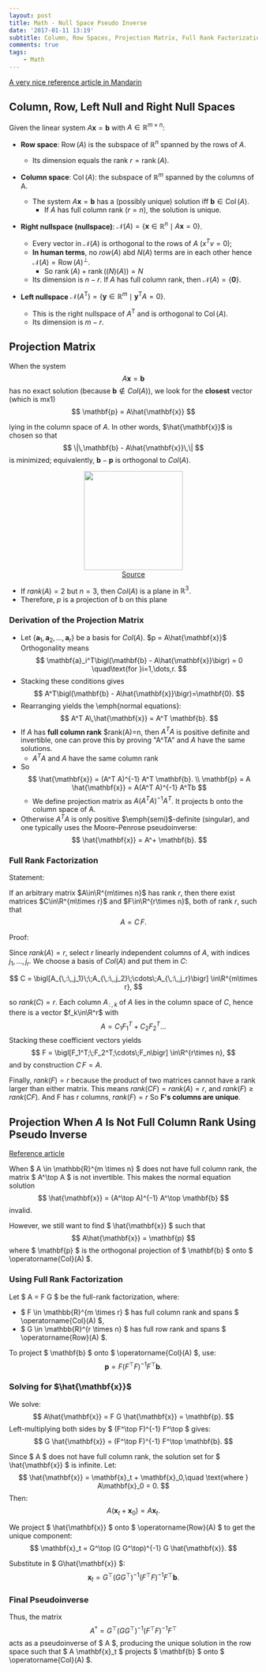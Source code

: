 ```yaml
---
layout: post
title: Math - Null Space Pseudo Inverse
date: '2017-01-11 13:19'
subtitle: Column, Row Spaces, Projection Matrix, Full Rank Factorization
comments: true
tags:
    - Math
---
```


[A very nice reference article in Mandarin](https://zhuanlan.zhihu.com/p/656761644)

## Column, Row, Left Null and Right Null Spaces

Given the linear system $A\mathbf{x}=\mathbf{b}$ with $A\in\mathbb{R}^{m\times n}$:

- $\textbf{Row space}$: $\operatorname{Row}(A)$ is the subspace of $\mathbb{R}^{n}$ spanned by the rows of $A$. 
    - Its dimension equals the rank $r=\operatorname{rank}(A)$.
- $\textbf{Column space}$: $\operatorname{Col}(A)$: the subspace of $\mathbb{R}^{m}$ spanned by the columns of A. 
    - The system $A\mathbf{x}=\mathbf{b}$ has a (possibly unique) solution iff $\mathbf{b}\in\operatorname{Col}(A)$.  
        - If $A$ has full column rank ($r=n$), the solution is unique.

- $\textbf{Right nullspace (nullspace)}$: $\mathcal{N}(A)=\{\mathbf{x}\in\mathbb{R}^{n}\mid A\mathbf{x}=0\}$.  
    - Every vector in $\mathcal{N}(A)$ is orthogonal to the rows of $A$ ($x^T v = 0$); 
    - **In human terms**, no $row(A)$ abd $N(A)$ terms are in each other
    hence $\mathcal{N}(A)=\operatorname{Row}(A)^{\perp}$. 
        - So $\operatorname{rank}(A) + \operatorname{rank}(\mathcal(N)(A)) = N$
    - Its dimension is $n-r$.  If $A$ has full column rank, then $\mathcal{N}(A)=\{\mathbf{0}\}$.
-  $\textbf{Left nullspace}$ $\mathcal{N}(A^{\mathsf{T}})=\{\mathbf{y}\in\mathbb{R}^{m}\mid \mathbf{y}^{\mathsf{T}}A=0\}$.  
    - This is the right nullspace of $A^{\mathsf{T}}$ and is orthogonal to $\operatorname{Col}(A)$.  
    - Its dimension is $m-r$.

## Projection Matrix

When the system
$$
A\mathbf{x} = \mathbf{b}
$$
has no exact solution (because $\mathbf{b} \notin Col(A)$), we look for the **closest** vector (which is mx1)
$$
\mathbf{p} = A\hat{\mathbf{x}}
$$

lying in the column space of $A$.  In other words, $\hat{\mathbf{x}}$ is chosen so that
$$
\|\,\mathbf{b} - A\hat{\mathbf{x}}\,\|
$$
is minimized; equivalently, $\mathbf{b}-\mathbf{p}$ is orthogonal to $Col(A)$.

<div style="text-align: center;">
<p align="center">
    <figure>
        <img src="https://i.postimg.cc/tCdWgx4p/Screenshot-from-2025-07-13-10-13-25.png
" height="200" alt=""/>
        <figcaption><a href="https://www.cnblogs.com/bigmonkey/p/9897047.html">Source</a></figcaption>
    </figure>
</p>
</div>

- If $rank(A)=2$ but $n=3$, then $Col(A)$ is a plane in $\mathbb{R}^3$.
- Therefore, $p$ is a projection of b on this plane

### Derivation of the Projection Matrix

- Let $\{\mathbf{a}_1,\mathbf{a}_2,\dots,\mathbf{a}_r\}$ be a basis for $Col(A)$. $p = A\hat{\mathbf{x}}$ Orthogonality means
    $$
    \mathbf{a}_i^T\bigl(\mathbf{b} - A\hat{\mathbf{x}}\bigr) = 0
    \quad\text{for }i=1,\dots,r.
    $$
- Stacking these conditions gives
    $$
    A^T\bigl(\mathbf{b} - A\hat{\mathbf{x}}\bigr)=\mathbf{0}.
    $$
- Rearranging yields the \emph{normal equations}:
    $$
    A^T A\,\hat{\mathbf{x}} = A^T \mathbf{b}.
    $$
- If $A$ has **full column rank** $rank(A)=n, then $A^TA$ is positive definite and invertible, one can prove this by proving "A^TA" and $A$ have the same solutions.
    - $A^TA$ and $A$ have the same column rank
- So
    $$
    \hat{\mathbf{x}} = (A^T A)^{-1} A^T \mathbf{b}.
    \\
    \mathbf{p} = A \hat{\mathbf{x}} =  A(A^T A)^{-1} A^Tb
    $$
    - We define projection matrix as $A(A^T A)^{-1} A^T$. It projects b onto the column space of A.
- Otherwise $A^TA$ is only positive $\emph{semi}$-definite (singular), and one typically uses the Moore–Penrose pseudoinverse:
    $$
    \hat{\mathbf{x}} = A^+ \mathbf{b}.
    $$


### Full Rank Factorization

Statement:

If an arbitrary matrix $A\in\R^{m\times n}$ has rank $r$, then there exist
matrices $C\in\R^{m\times r}$ and $F\in\R^{r\times n}$, both of rank $r$,
such that
$$
  A = C\,F.
$$

Proof:

Since $rank(A)=r$, select $r$ linearly independent columns of $A$,
with indices $j_1,\dots,j_r$. We choose a basis of $Col(A)$ and put them in $C$:

$$
C = \bigl[A_{\,:\,,j_1}\;\;A_{\,:\,,j_2}\;\cdots\;A_{\,:\,,j_r}\bigr]
    \in\R^{m\times r},
$$

so $rank(C)=r$. Each column $A_{\,:\,,k}$ of $A$ lies in the column
space of $C$, hence there is a vector $f_k\in\R^r$ with
$$
A = C_1 F_1^T + C_2 F_2^T ... 
$$
Stacking these coefficient vectors yields
$$
F = \bigl[F_1^T;\;F_2^T;\cdots\;F_n\bigr] \in\R^{r\times n},
$$
and by construction $C\,F=A$.  

Finally, $rank(F)=r$ because the product of two matrices cannot have a rank larger than either matrix. This means $rank(CF)=rank(A)=r$, and $rank(F)\ge rank(CF)$. And F has r columns, $rank(F) = r$ So **F's columns are unique**.

## Projection When $A$ Is Not Full Column Rank Using Pseudo Inverse

[Reference article](https://zhuanlan.zhihu.com/p/656761644)

When $ A \in \mathbb{R}^{m \times n} $ does not have full column rank, the matrix $ A^\top A $ is not invertible. This makes the normal equation solution
$$
\hat{\mathbf{x}} = (A^\top A)^{-1} A^\top \mathbf{b}
$$
invalid.

However, we still want to find $ \hat{\mathbf{x}} $ such that
$$
A\hat{\mathbf{x}} = \mathbf{p}
$$
where $ \mathbf{p} $ is the orthogonal projection of $ \mathbf{b} $ onto $ \operatorname{Col}(A) $.

### Using Full Rank Factorization

Let $ A = F G $ be the full-rank factorization, where:

- $ F \in \mathbb{R}^{m \times r} $ has full column rank and spans $ \operatorname{Col}(A) $,
- $ G \in \mathbb{R}^{r \times n} $ has full row rank and spans $ \operatorname{Row}(A) $.

To project $ \mathbf{b} $ onto $ \operatorname{Col}(A) $, use:
$$
\mathbf{p} = F(F^\top F)^{-1} F^\top \mathbf{b}.
$$

### Solving for $\hat{\mathbf{x}}$


We solve:
$$
A\hat{\mathbf{x}} = F G \hat{\mathbf{x}} = \mathbf{p}.
$$
Left-multiplying both sides by $ (F^\top F)^{-1} F^\top $ gives:
$$
G \hat{\mathbf{x}} = (F^\top F)^{-1} F^\top \mathbf{b}.
$$

Since $ A $ does not have full column rank, the solution set for $ \hat{\mathbf{x}} $ is infinite. Let:
$$
\hat{\mathbf{x}} = \mathbf{x}_t + \mathbf{x}_0,\quad \text{where } A\mathbf{x}_0 = 0.
$$
Then:
$$
A(\mathbf{x}_t + \mathbf{x}_0) = A\mathbf{x}_t.
$$

We project $ \hat{\mathbf{x}} $ onto $ \operatorname{Row}(A) $ to get the unique component:
$$
\mathbf{x}_t = G^\top (G G^\top)^{-1} G \hat{\mathbf{x}}.
$$

Substitute in $ G\hat{\mathbf{x}} $:
$$
\mathbf{x}_t = G^\top (G G^\top)^{-1} (F^\top F)^{-1} F^\top \mathbf{b}.
$$

### Final Pseudoinverse

Thus, the matrix
$$
A^\dagger = G^\top (G G^\top)^{-1} (F^\top F)^{-1} F^\top
$$
acts as a pseudoinverse of $ A $, producing the unique solution in the row space such that $ A \mathbf{x}_t $ projects $ \mathbf{b} $ onto $ \operatorname{Col}(A) $.
